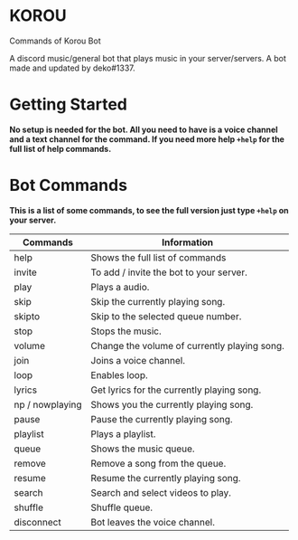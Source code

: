 # KOROU
Commands of Korou Bot

<p>A discord music/general bot that plays music in your server/servers. A bot made and updated by deko#1337.<strong>
<h1>Getting Started</h1>
<p>No setup is needed for the bot. All you need to have is a voice channel and a text channel for the command. If you need more help <code>+help</code> for the full list of help commands.</p>
<h1>Bot Commands</h1>
<p>This is a list of some commands, to see the full version just type <code>+help</code> on your server.</p>
<table>
<thead>
<tr>
<th>Commands</th>
<th>Information</th>
</tr>
</thead>
<tbody>
<tr>
<td>help</td>
<td>Shows the full list of commands</td>
</tr>
<tr>
<td>invite</td>
<td>To add / invite the bot to your server.</td>
</tr>
<tr>
<td>play</td>
<td>Plays a audio.</td>
</tr>
<tr>
<td>skip</td>
<td>Skip the currently playing song.</td>
</tr>
<tr>
<td>skipto</td>
<td>Skip to the selected queue number.</td>
</tr>
<tr>
<td>stop</td>
<td>Stops the music.</td>
</tr>
<tr>
<td>volume</td>
<td>Change the volume of currently playing song.</td>
</tr>
<tr>
<td>join</td>
<td>Joins a voice channel.</td>
</tr>
<tr>
<td>loop</td>
<td>Enables loop.</td>
</tr>
<tr>
<td>lyrics</td>
<td> Get lyrics for the currently playing song.</td>
</tr>
<tr>
<td>np / nowplaying</td>
<td>Shows you the currently playing song.</td>
</tr>
<tr>
<td>pause</td>
<td>Pause the currently playing song.</td>
</tr>
<tr>
<td>playlist</td>
<td>Plays a playlist.</td>
</tr>
<tr>
<td>queue</td>
<td>Shows the music queue.</td>
</tr>
<tr>
<td>remove</td>
<td>Remove a song from the queue.</td>
</tr>
<tr>
<td>resume</td>
<td>Resume the currently playing song.</td>
</tr>
<tr>
<td>search</td>
<td>Search and select videos to play.</td>
</tr>
<tr>
<td>shuffle</td>
<td>Shuffle queue.</td>
</tr>
<tr>
<td>disconnect</td>
<td>Bot leaves the voice channel.</td>
</tr>

</tbody>
</table>
</body></html>
